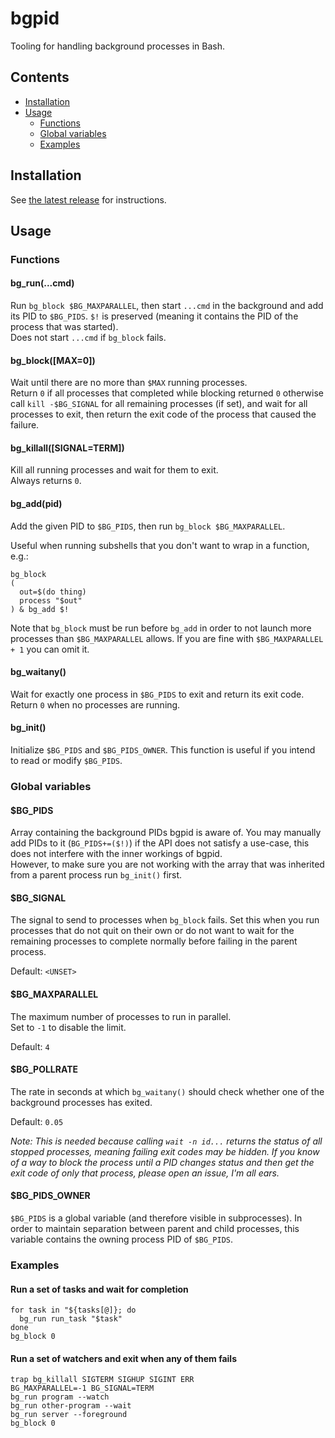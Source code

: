 # bgpid

Tooling for handling background processes in Bash.

## Contents

- [Installation](#installation)
- [Usage](#usage)
  - [Functions](#functions)
  - [Global variables](#global-variables)
  - [Examples](#examples)

## Installation

See [the latest release](https://github.com/orbit-online/bgpid/releases/latest) for instructions.

## Usage

### Functions

#### bg_run(...cmd)

Run `bg_block $BG_MAXPARALLEL`, then start `...cmd` in the background and add
its PID to `$BG_PIDS`. `$!` is preserved (meaning it contains the PID of the
process that was started).  
Does not start `...cmd` if `bg_block` fails.

#### bg_block([MAX=0])

Wait until there are no more than `$MAX` running processes.  
Return `0` if all processes that completed while blocking returned `0`
otherwise call `kill -$BG_SIGNAL` for all remaining processes (if set),
and wait for all processes to exit, then return the exit code of the process
that caused the failure.

#### bg_killall([SIGNAL=TERM])

Kill all running processes and wait for them to exit.  
Always returns `0`.

#### bg_add(pid)

Add the given PID to `$BG_PIDS`, then run `bg_block $BG_MAXPARALLEL`.

Useful when running subshells that you don't want to wrap in a function, e.g.:

```
bg_block
(
  out=$(do thing)
  process "$out"
) & bg_add $!
```

Note that `bg_block` must be run before `bg_add` in order to not launch more
processes than `$BG_MAXPARALLEL` allows. If you are fine with
`$BG_MAXPARALLEL + 1` you can omit it.

#### bg_waitany()

Wait for exactly one process in `$BG_PIDS` to exit and return its exit code.  
Return `0` when no processes are running.

#### bg_init()

Initialize `$BG_PIDS` and `$BG_PIDS_OWNER`. This function is useful if you
intend to read or modify `$BG_PIDS`.

### Global variables

#### $BG_PIDS

Array containing the background PIDs bgpid is aware of. You may manually add
PIDs to it (`BG_PIDS+=($!)`) if the API does not satisfy a use-case, this does
not interfere with the inner workings of bgpid.  
However, to make sure you are not working with the array that was inherited from
a parent process run `bg_init()` first.

#### $BG_SIGNAL

The signal to send to processes when `bg_block` fails. Set this when you run
processes that do not quit on their own or do not want to wait for the remaining
processes to complete normally before failing in the parent process.

Default: `<UNSET>`

#### $BG_MAXPARALLEL

The maximum number of processes to run in parallel.  
Set to `-1` to disable the limit.

Default: `4`

#### $BG_POLLRATE

The rate in seconds at which `bg_waitany()` should check whether one of the
background processes has exited.

Default: `0.05`

_Note: This is needed because calling `wait -n id...` returns the status of all
stopped processes, meaning failing exit codes may be hidden. If you know of a
way to block the process until a PID changes status and then get the exit code
of only that process, please open an issue, I'm all ears._

#### $BG_PIDS_OWNER

`$BG_PIDS` is a global variable (and therefore visible in subprocesses).
In order to maintain separation between parent and child processes,
this variable contains the owning process PID of `$BG_PIDS`.

### Examples

#### Run a set of tasks and wait for completion

```
for task in "${tasks[@]}; do
  bg_run run_task "$task"
done
bg_block 0
```

#### Run a set of watchers and exit when any of them fails

```
trap bg_killall SIGTERM SIGHUP SIGINT ERR
BG_MAXPARALLEL=-1 BG_SIGNAL=TERM
bg_run program --watch
bg_run other-program --wait
bg_run server --foreground
bg_block 0
```
